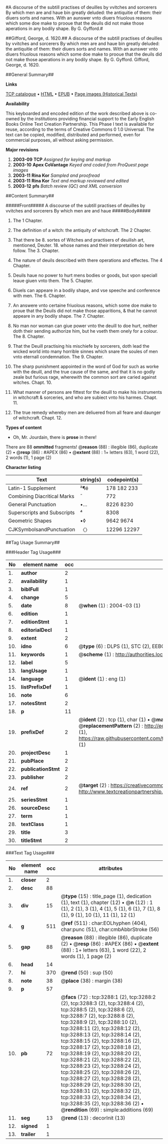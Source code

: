 #A discourse of the subtill practises of deuilles by vvitches and sorcerers By which men are and haue bin greatly deluded: the antiquitie of them: their diuers sorts and names. With an aunswer vnto diuers friuolous reasons which some doe make to prooue that the deuils did not make those aperations in any bodily shape. By G. Gyfford.#

##Gifford, George, d. 1620.##
A discourse of the subtill practises of deuilles by vvitches and sorcerers By which men are and haue bin greatly deluded: the antiquitie of them: their diuers sorts and names. With an aunswer vnto diuers friuolous reasons which some doe make to prooue that the deuils did not make those aperations in any bodily shape. By G. Gyfford.
Gifford, George, d. 1620.

##General Summary##

**Links**

[TCP catalogue](http://www.ota.ox.ac.uk/tcp/)  • 
[HTML](http://tei.it.ox.ac.uk/tcp/Texts-HTML/free/A01/A01718.html)  • 
[EPUB](http://tei.it.ox.ac.uk/tcp/Texts-EPUB/free/A01/A01718.epub) • 
[Page images (Historical Texts)](https://data.historicaltexts.jisc.ac.uk/view?pubId=eebo-99838898e&pageId=eebo-99838898e-3288-1)

**Availability**

This keyboarded and encoded edition of the
	       work described above is co-owned by the institutions
	       providing financial support to the Early English Books
	       Online Text Creation Partnership. This Phase I text is
	       available for reuse, according to the terms of Creative
	       Commons 0 1.0 Universal. The text can be copied,
	       modified, distributed and performed, even for
	       commercial purposes, all without asking permission.

**Major revisions**

1. __2003-09__ __TCP__ *Assigned for keying and markup*
1. __2003-10__ __Apex CoVantage__ *Keyed and coded from ProQuest page images*
1. __2003-11__ __Rina Kor__ *Sampled and proofread*
1. __2003-11__ __Rina Kor__ *Text and markup reviewed and edited*
1. __2003-12__ __pfs__ *Batch review (QC) and XML conversion*

##Content Summary##

#####Front#####
A discourse of the subtill practises of deuilles by vvitches and sorcerers By which men are and haue
#####Body#####

1. The 1 Chapter.

1. The definition of a witch: the antiquity of witchcraft.
The 2 Chapter.

1. That there be 8. sortes of Witches and practisers of deuilish art, mentioned, Deuter. 18. whose names and their interpretation do here follow.
The 3. Chapter.

1. The nature of deuils described with there operations and effectes.
The 4 Chapter.

1. Deuils haue no power to hurt mens bodies or goods, but vpon speciall leaue giuen vnto them.
The 5. Chapter.

1. Diuels can appeare in a bodily shape, and vse speeche and conference with men.
The 6. Chapter.

1. An answere vnto certaine friuolous reasons, which some doe make to proue that the Deuils did not make those apparitions, & that he cannot appeare in any bodily shape.
The 7. Chapter.

1. No man nor woman can giue power vnto the deuill to doe hurt, neither doth their sending authorize him, but he vseth them onely for a colour.
The 8. Chapter.

1. That the Deuill practising his mischiefe by sorcerers, doth lead the wicked world into many horrible sinnes which snare the soules of men vnto eternall condemnation.
The 9. Chapter.

1. The sharp punishment appointed in the word of God for such as worke with the deuill, and the true cause of the same, and that it is no godly zeale but furious rage, wherewith the common sort are caried against witches.
Chapt. 10.

1. What manner of persons are fittest for the deuill to make his instruments in witchcraft & sorceries, and who are subiect vnto his harmes.
Chapt. 11.

1. The true remedy whereby men are deliuered from all feare and daunger of witchcraft.
Chapt. 12.

**Types of content**

  * Oh, Mr. Jourdain, there is **prose** in there!

There are 88 **ommitted** fragments! 
 @__reason__ (88) : illegible (86), duplicate (2)  •  @__resp__ (86) : #APEX (86)  •  @__extent__ (88) : 1+ letters (63), 1 word (22), 2 words (1), 1 page (2)

**Character listing**


|Text|string(s)|codepoint(s)|
|---|---|---|
|Latin-1 Supplement|²¶é|178 182 233|
|Combining             Diacritical Marks|̄|772|
|General Punctuation|•…|8226 8230|
|Superscripts             and Subscripts|⁴|8308|
|Geometric Shapes|▪◊|9642 9674|
|CJKSymbolsandPunctuation|〈〉|12296 12297|

##Tag Usage Summary##

###Header Tag Usage###

|No|element name|occ|attributes|
|---|---|---|---|
|1.|__author__|2||
|2.|__availability__|1||
|3.|__biblFull__|1||
|4.|__change__|5||
|5.|__date__|8| @__when__ (1) : 2004-03 (1)|
|6.|__edition__|1||
|7.|__editionStmt__|1||
|8.|__editorialDecl__|1||
|9.|__extent__|2||
|10.|__idno__|6| @__type__ (6) : DLPS (1), STC (2), EEBO-CITATION (1), PROQUEST (1), VID (1)|
|11.|__keywords__|1| @__scheme__ (1) : http://authorities.loc.gov/ (1)|
|12.|__label__|5||
|13.|__langUsage__|1||
|14.|__language__|1| @__ident__ (1) : eng (1)|
|15.|__listPrefixDef__|1||
|16.|__note__|6||
|17.|__notesStmt__|2||
|18.|__p__|11||
|19.|__prefixDef__|2| @__ident__ (2) : tcp (1), char (1)  •  @__matchPattern__ (2) : ([0-9\-]+):([0-9IVX]+) (1), (.+) (1)  •  @__replacementPattern__ (2) : http://eebo.chadwyck.com/downloadtiff?vid=$1&page=$2 (1), https://raw.githubusercontent.com/textcreationpartnership/Texts/master/tcpchars.xml#$1 (1)|
|20.|__projectDesc__|1||
|21.|__pubPlace__|2||
|22.|__publicationStmt__|2||
|23.|__publisher__|2||
|24.|__ref__|2| @__target__ (2) : https://creativecommons.org/publicdomain/zero/1.0/ (1), http://www.textcreationpartnership.org/docs/. (1)|
|25.|__seriesStmt__|1||
|26.|__sourceDesc__|1||
|27.|__term__|1||
|28.|__textClass__|1||
|29.|__title__|3||
|30.|__titleStmt__|2||


###Text Tag Usage###

|No|element name|occ|attributes|
|---|---|---|---|
|1.|__closer__|2||
|2.|__desc__|88||
|3.|__div__|15| @__type__ (15) : title_page (1), dedication (1), text (1), chapter (12)  •  @__n__ (12) : 1 (1), 2 (1), 3 (1), 4 (1), 5 (1), 6 (1), 7 (1), 8 (1), 9 (1), 10 (1), 11 (1), 12 (1)|
|4.|__g__|511| @__ref__ (511) : char:EOLhyphen (404), char:punc (51), char:cmbAbbrStroke (56)|
|5.|__gap__|88| @__reason__ (88) : illegible (86), duplicate (2)  •  @__resp__ (86) : #APEX (86)  •  @__extent__ (88) : 1+ letters (63), 1 word (22), 2 words (1), 1 page (2)|
|6.|__head__|14||
|7.|__hi__|370| @__rend__ (50) : sup (50)|
|8.|__note__|38| @__place__ (38) : margin (38)|
|9.|__p__|57||
|10.|__pb__|72| @__facs__ (72) : tcp:3288:1 (2), tcp:3288:2 (2), tcp:3288:3 (2), tcp:3288:4 (2), tcp:3288:5 (2), tcp:3288:6 (2), tcp:3288:7 (2), tcp:3288:8 (2), tcp:3288:9 (2), tcp:3288:10 (2), tcp:3288:11 (2), tcp:3288:12 (2), tcp:3288:13 (2), tcp:3288:14 (2), tcp:3288:15 (2), tcp:3288:16 (2), tcp:3288:17 (2), tcp:3288:18 (2), tcp:3288:19 (2), tcp:3288:20 (2), tcp:3288:21 (2), tcp:3288:22 (2), tcp:3288:23 (2), tcp:3288:24 (2), tcp:3288:25 (2), tcp:3288:26 (2), tcp:3288:27 (2), tcp:3288:28 (2), tcp:3288:29 (2), tcp:3288:30 (2), tcp:3288:31 (2), tcp:3288:32 (2), tcp:3288:33 (2), tcp:3288:34 (2), tcp:3288:35 (2), tcp:3288:36 (2)  •  @__rendition__ (69) : simple:additions (69)|
|11.|__seg__|13| @__rend__ (13) : decorInit (13)|
|12.|__signed__|1||
|13.|__trailer__|1||
